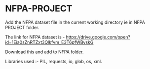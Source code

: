 # NFPA-PROJECT

Add the NFPA dataset file in the current working directory ie in NFPA PROJECT folder.

The link for NFPA dataset is - https://drive.google.com/open?id=1Eia0sZnRTZxt3Qlkfvm_E3T6pfWBvskG

Download this and add to NFPA folder.

Libraries used :- PIL, requests, io, glob, os, xml.
